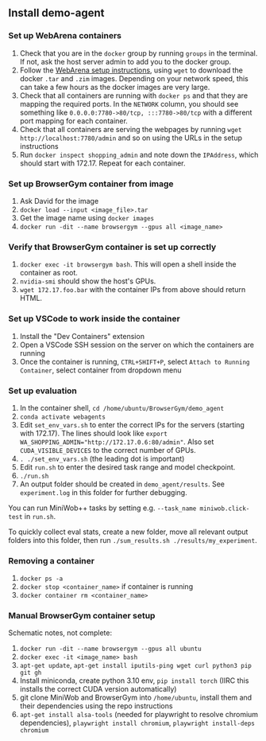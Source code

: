 ## Install demo-agent

### Set up WebArena containers

1. Check that you are in the `docker` group by running `groups` in the terminal. If not, ask the host server admin to add you to the docker group. 
1. Follow the [WebArena setup instructions](https://github.com/web-arena-x/webarena/tree/main/environment_docker#individual-website), using `wget` to download the docker `.tar` and `.zim` images. Depending on your network speed, this can take a few hours as the docker images are very large.
1. Check that all containers are running with `docker ps` and that they are mapping the required ports. In the `NETWORK` column, you should see something like `0.0.0.0:7780->80/tcp, :::7780->80/tcp` with a different port mapping for each container.
1. Check that all containers are serving the webpages by running `wget http://localhost:7780/admin` and so on using the URLs in the setup instructions
1. Run `docker inspect shopping_admin` and note down the `IPAddress`, which should start with 172.17. Repeat for each container.

### Set up BrowserGym container from image

1. Ask David for the image
1. `docker load --input <image_file>.tar`
1. Get the image name using `docker images`
1. `docker run -dit --name browsergym --gpus all <image_name>`


### Verify that BrowserGym container is set up correctly

1. `docker exec -it browsergym bash`. This will open a shell inside the container as root.
1. `nvidia-smi` should show the host's GPUs.
1. `wget 172.17.foo.bar` with the container IPs from above should return HTML.

### Set up VSCode to work inside the container

1. Install the "Dev Containers" extension
1. Open a VSCode SSH session on the server on which the containers are running
1. Once the container is running, `CTRL+SHIFT+P`, select `Attach to Running Container`, select container from dropdown menu


### Set up evaluation
1. In the container shell, `cd /home/ubuntu/BrowserGym/demo_agent`
1. `conda activate webagents`
1. Edit `set_env_vars.sh` to enter the correct IPs for the servers (starting with 172.17). The lines should look like `export WA_SHOPPING_ADMIN="http://172.17.0.6:80/admin"`. Also set `CUDA_VISIBLE_DEVICES` to the correct number of GPUs.
1. `. ./set_env_vars.sh` (the leading dot is important)
1. Edit `run.sh` to enter the desired task range and model checkpoint.
1. `./run.sh`
1. An output folder should be created in `demo_agent/results`. See `experiment.log` in this folder for further debugging.

You can run MiniWob++ tasks by setting e.g. `--task_name miniwob.click-test` in `run.sh`.

To quickly collect eval stats, create a new folder, move all relevant output folders into this folder, then run `./sum_results.sh ./results/my_experiment`.

### Removing a container
1. `docker ps -a`
1. `docker stop <container_name>` if container is running
1. `docker container rm <container_name>`

### Manual BrowserGym container setup

Schematic notes, not complete:

1. `docker run -dit --name browsergym --gpus all ubuntu`
1. `docker exec -it <image_name> bash`
1. `apt-get update`, `apt-get install iputils-ping wget curl python3 pip git gh`
1. Install miniconda, create python 3.10 env,  `pip install torch` (IIRC this installs the correct CUDA version automatically)
1. git clone MiniWob and BrowserGym into `/home/ubuntu`, install them and their dependencies using the repo instructions
1. `apt-get install alsa-tools` (needed for playwright to resolve chromium dependencies), `playwright install chromium`, `playwright install-deps chromium`
